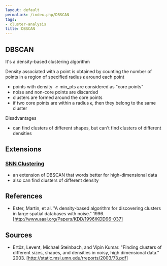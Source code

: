 ```yaml
---
layout: default
permalink: /index.php/DBSCAN
tags:
- cluster-analysis
title: DBSCAN
---
```

<!-- stub -->

## DBSCAN
It's a density-based clustering algorithm


Density associated with a point is obtained by counting the number of points in a region of specified radius $\epsilon$ around each point 
- points with density $\geqslant \text{min_pts}$ are considered as "core points"
- noise and non-core points are discarded 
- clusters are formed around the core points 
- if two core points are within a radius $\epsilon$, then they belong to the same cluster



Disadvantages
- can find clusters of different shapes, but can't find clusters of different densities


## Extensions
### [SNN Clustering](SNN_Clustering)
- an extension of DBSCAN that words better for high-dimensional data
- also can find clusters of different density


## References
- Ester, Martin, et al. "A density-based algorithm for discovering clusters in large spatial databases with noise." 1996. [http://www.aaai.org/Papers/KDD/1996/KDD96-037]

## Sources
- Ertöz, Levent, Michael Steinbach, and Vipin Kumar. "Finding clusters of different sizes, shapes, and densities in noisy, high dimensional data." 2003. [http://static.msi.umn.edu/rreports/2003/73.pdf]
